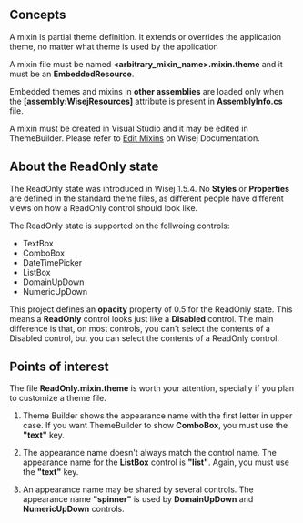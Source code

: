 ## Concepts

A mixin is partial theme definition. It extends or overrides the application theme, no matter what theme is used by the application

A mixin file must be named __<arbitrary_mixin_name>.mixin.theme__ and it must be an __EmbeddedResource__.

Embedded themes and mixins in __other assemblies__ are loaded only when the __[assembly:WisejResources]__ attribute is present in __AssemblyInfo.cs__ file.

A mixin must be created in Visual Studio and it may be edited in ThemeBuilder. Please refer to [Edit Mixins](https://wisej.com/docs/html/EditMixins.htm) on Wisej Documentation.

## About the ReadOnly state

The ReadOnly state was introduced in Wisej 1.5.4. No __Styles__ or __Properties__ are defined in the standard theme files, as different people have different views on how a ReadOnly control should look like.

The ReadOnly state is supported on the follwoing controls:
* TextBox
* ComboBox
* DateTimePicker
* ListBox
* DomainUpDown
* NumericUpDown

This project defines an __opacity__ property of 0.5 for the ReadOnly state. This means a __ReadOnly__ control looks just like a __Disabled__ control.
The main difference is that, on most controls, you can't select the contents of a Disabled control, but you can select the contents of a ReadOnly control.

## Points of interest

The file __ReadOnly.mixin.theme__ is worth your attention, specially if you plan to customize a theme file.

1) Theme Builder shows the appearance name with the first letter in upper case. If you want ThemeBuilder to show __ComboBox__, you must use the __"text"__ key.

2) The appearance name doesn't always match the control name. The appearance name for the __ListBox__ control is __"list"__. Again, you must use the __"text"__ key.

3) An appearance name may be shared by several controls. The appearance name __"spinner"__ is used by __DomainUpDown__ and __NumericUpDown__ controls.

